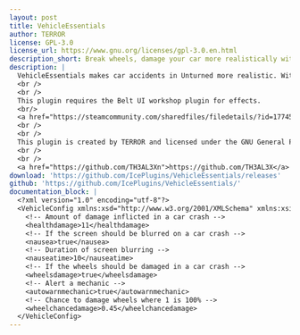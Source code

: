 ```yaml
---
layout: post
title: VehicleEssentials
author: TERROR
license: GPL-3.0
license_url: https://www.gnu.org/licenses/gpl-3.0.en.html
description_short: Break wheels, damage your car more realistically with VehicleEssentials.
description: |
  VehicleEssentials makes car accidents in Unturned more realistic. With accident effects in addition to a belt system, configurable in your own way, you can break a wheel, have nausea in a car crash, get hurt in a car crash, etc.
  <br />
  <br />
  This plugin requires the Belt UI workshop plugin for effects.
  <br/>
  <a href="https://steamcommunity.com/sharedfiles/filedetails/?id=1774536574">https://steamcommunity.com/sharedfiles/filedetails/?id=1774536574</a>
  <br />
  <br />
  This plugin is created by TERROR and licensed under the GNU General Public License v3.0.
  <br />
  <br />
  <a href="https://github.com/TH3AL3Xn">https://github.com/TH3AL3X</a>
download: 'https://github.com/IcePlugins/VehicleEssentials/releases'
github: 'https://github.com/IcePlugins/VehicleEssentials/'
documentation_block: |
  <?xml version="1.0" encoding="utf-8"?>
  <VehicleConfig xmlns:xsd="http://www.w3.org/2001/XMLSchema" xmlns:xsi="http://www.w3.org/2001/XMLSchema-instance">
    <!-- Amount of damage inflicted in a car crash -->
    <healthdamage>11</healthdamage>
    <!-- If the screen should be blurred on a car crash -->
    <nausea>true</nausea>
    <!-- Duration of screen blurring -->
    <nauseatime>10</nauseatime>
    <!-- If the wheels should be damaged in a car crash -->
    <wheelsdamage>true</wheelsdamage>
    <!-- Alert a mechanic -->
    <autowarnmechanic>true</autowarnmechanic>
    <!-- Chance to damage wheels where 1 is 100% -->
    <wheelchancedamage>0.45</wheelchancedamage>
  </VehicleConfig>
---
```

